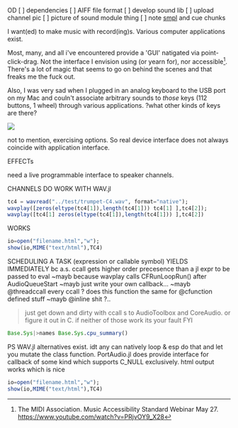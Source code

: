 OD
[ ] dependencies
[ ] AIFF file format
[ ] develop sound lib
[ ] upload channel pic
[ ] picture of sound module thing
[ ] note [smpl](https://www.recordingblogs.com/wiki/sample-chunk-of-a-wave-file) and cue  chunks

I want(ed) to make music with record(ing)s. Various computer applications exist.

Most, many, and all i've encountered provide a 'GUI' natigated via point-click-drag. Not the interface I envision using (or yearn for), nor accessible[^1]. There's a lot of magic that seems to go on behind the scenes and that freaks me the fuck out.

Also, I was very sad when I plugged in an analog keyboard to the USB port on my Mac and couln't associate arbitrary sounds to *those* keys (112 buttons, 1 wheel) through various applications.
?what other kinds of keys are there?

![](keyboard.HEIC)


not to mention, exercising options.
So real device interface does not always coincide with application interface.


EFFECTs

need a live programmable interface to speaker channels.

CHANNELS DO WORK WITH WAV.jl
```julia
tc4 = wavread("../test/trumpet-C4.wav", format="native");
wavplay([zeros(eltype(tc4[1]),length(tc4[1])) tc4[1] ],tc4[2]);
wavplay([tc4[1] zeros(eltype(tc4[1]),length(tc4[1])) ],tc4[2])
```
WORKS
```julia
io=open("filename.html","w");
show(io,MIME("text/html"),TC4)
```

SCHEDULING A TASK (expression or callable symbol) YIELDS IMMEDIATELY bc a.s. ccall gets higher order precesence than a jl expr to be passed to eval
~mayb because wavplay calls CFRunLoopRun() after AudioQueueStart
~mayb just write your own callback...
~mayb @threadccall every ccall ? does this function the same for @cfunction defined stuff
~mayb @inline shit ?..
> just get down and dirty with ccall s to AudioToolbox and CoreAudio.
> or figure it out in C.
> if neither of those work its your fault
FYI 
```julia
Base.Sys|>names Base.Sys.cpu_summary()
```

PS WAV.jl alternatives exist. idt any can natively loop & esp do that and let you mutate the class function. PortAudio.jl does provide interface for callback of some kind which supports C_NULL exclusively.
html output works which is nice
```julia
io=open("filename.html","w");
show(io,MIME("text/html"),TC4)
```



[^1]: The MIDI Association. Music Accessibility Standard Webinar May 27. https://www.youtube.com/watch?v=PRjvOY9_X28
